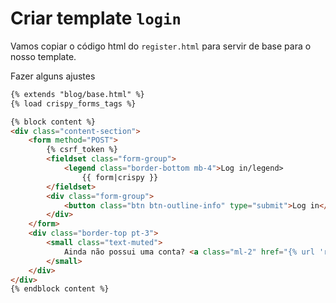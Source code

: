 # Criar template ```login```
Vamos copiar o código html do ```register.html``` para servir de base para o nosso template.

Fazer alguns ajustes

```html
{% extends "blog/base.html" %}
{% load crispy_forms_tags %}

{% block content %}
<div class="content-section">
    <form method="POST">
        {% csrf_token %}
        <fieldset class="form-group">
            <legend class="border-bottom mb-4">Log in/legend>
                {{ form|crispy }}
        </fieldset>
        <div class="form-group">
            <button class="btn btn-outline-info" type="submit">Log in</button>
        </div>
    </form>
    <div class="border-top pt-3">
        <small class="text-muted">
            Ainda não possui uma conta? <a class="ml-2" href="{% url 'register' %}">Cadastre-se agora!</a>
        </small>
    </div>
</div>
{% endblock content %}
```
